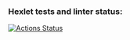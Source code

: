 ### Hexlet tests and linter status:
[![Actions Status](https://github.com/failler815/qa-auto-engineer-javascript-project-44/actions/workflows/hexlet-check.yml/badge.svg)](https://github.com/failler815/qa-auto-engineer-javascript-project-44/actions)